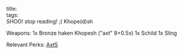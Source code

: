 title:   
tags:   
SHOO! stop reading! ;(
Khope(d)sh

Weapons:
1x Bronze haken Khopesh ("axt" 8+0.5x)
1x Schild
1x Sling

Relevant Perks:
[Axt5](schools#axt)
